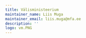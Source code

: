 ```yaml
---
title: Välisministeerium
maintainer_name: Liis Muga
maintainer_email: liis.muga@mfa.ee
description: ''
logo: vm.PNG
---
```

